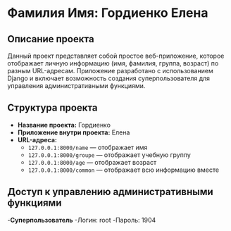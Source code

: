 # Фамилия Имя: Гордиенко Елена

## Описание проекта
Данный проект представляет собой простое веб-приложение, которое отображает личную информацию (имя, фамилия, группа, возраст) по разным URL-адресам. Приложение разработано с использованием Django и включает возможность создания суперпользователя для управления административными функциями.

## Структура проекта
- **Название проекта:** Гордиенко
- **Приложение внутри проекта:** Елена
- **URL-адреса:**
  - `127.0.0.1:8000/name` — отображает имя 
  - `127.0.0.1:8000/groupe` — отображает учебную группу
  - `127.0.0.1:8000/age` — отображает возраст
  - `127.0.0.1:8000/common` — отображает всю информацию вместе
## Доступ к управлению административными функциями
-**Суперпользователь**
  -Логин: root
  -Пароль: 1904
